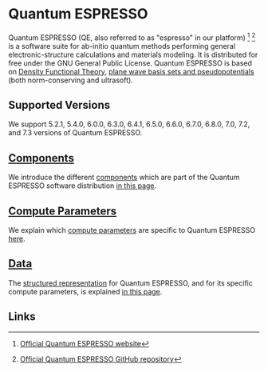 # Quantum ESPRESSO

Quantum ESPRESSO (QE, also referred to as "espresso" in our platform) [^1] [^2]
is a software suite for ab-initio quantum methods performing general
electronic-structure calculations and materials modeling. It is distributed for
free under the GNU General Public License. Quantum ESPRESSO is based on
[Density Functional Theory](../../../models-directory/dft/overview.md),
[plane wave basis sets and pseudopotentials](../../../methods-directory/pseudopotential/overview.md)
(both norm-conserving and ultrasoft).

## Supported Versions

We support 5.2.1, 5.4.0, 6.0.0, 6.3.0, 6.4.1, 6.5.0, 6.6.0, 6.7.0, 6.8.0, 7.0,
7.2, and 7.3 versions of Quantum ESPRESSO.

## [Components](components.md)

We introduce the different [components](../../../software/components.md) which
are part of the Quantum ESPRESSO software distribution [in this page](components.md).

## [Compute Parameters](compute-parameters.md)

We explain which [compute parameters](../../../infrastructure/compute/parameters.md)
are specific to Quantum ESPRESSO [here](compute-parameters.md).

## [Data](data.md)

The [structured representation](../../../data-structured/overview.md) for
Quantum ESPRESSO, and for its specific compute parameters, is explained
[in this page](data.md).

## Links

[^1]: [Official Quantum ESPRESSO website](https://www.quantum-espresso.org/)

[^2]: [Official Quantum ESPRESSO GitHub repository](https://github.com/QEF/q-e/tags)

